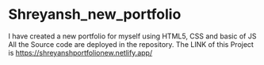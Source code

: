# Shreyansh_new_portfolio
I have created a new portfolio for myself using HTML5, CSS and basic of JS
All the Source code are deployed in the repository.
The LINK of this Project is https://shreyanshportfolionew.netlify.app/
